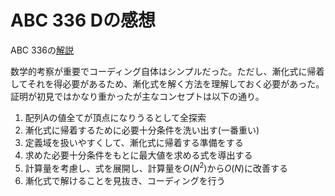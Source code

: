 # ABC 336 Dの感想

ABC 336の[解説](https://atcoder.jp/contests/abc336/editorial)

数学的考察が重要でコーディング自体はシンプルだった。ただし、漸化式に帰着してそれを得必要があるため、漸化式を解く方法を理解しておく必要があった。証明が初見ではかなり重かったが主なコンセプトは以下の通り。

1. 配列Aの値全てが頂点になりうるとして全探索
2. 漸化式に帰着するために必要十分条件を洗い出す(一番重い)
3. 定義域を扱いやすくして、漸化式に帰着する準備をする
4. 求めた必要十分条件をもとに最大値を求める式を導出する
5. 計算量を考慮し、式を展開し、計算量を$O(N^2)$から$O(N)$に改善する
6. 漸化式で解けることを見抜き、コーディングを行う